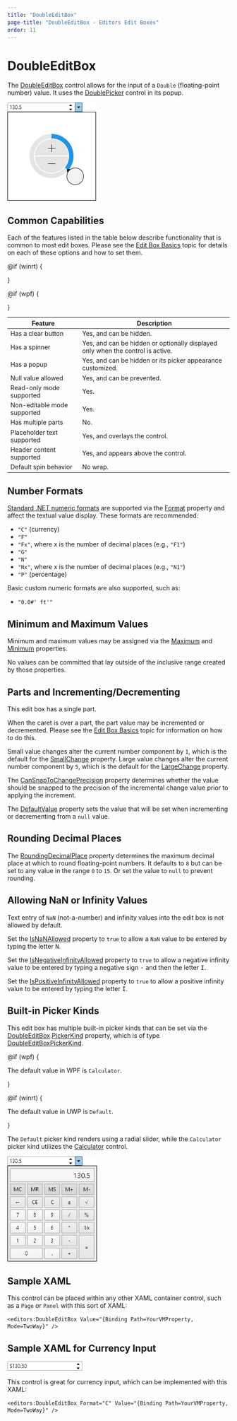 ```yaml
---
title: "DoubleEditBox"
page-title: "DoubleEditBox - Editors Edit Boxes"
order: 11
---
```

# DoubleEditBox

The [DoubleEditBox](xref:@ActiproUIRoot.Controls.Editors.DoubleEditBox) control allows for the input of a `Double` (floating-point number) value.  It uses the [DoublePicker](../pickers/doublepicker.md) control in its popup.

![Screenshot](../images/doubleeditbox-opened.png)

## Common Capabilities

Each of the features listed in the table below describe functionality that is common to most edit boxes.  Please see the [Edit Box Basics](parteditboxbase.md) topic for details on each of these options and how to set them.

<table>
<thead>

<tr>
<th>Feature</th>
<th>Description</th>
</tr>

</thead>
<tbody>

@if (winrt) {
<tr>
<td>Has a clear button</td>
<td>Yes, and can be hidden.</td>
</tr>
}

@if (wpf) {
<tr>
<td>Has a spinner</td>
<td>Yes, and can be hidden or optionally displayed only when the control is active.</td>
</tr>
}

<tr>
<td>Has a popup</td>
<td>Yes, and can be hidden or its picker appearance customized.</td>
</tr>

<tr>
<td>Null value allowed</td>
<td>Yes, and can be prevented.</td>
</tr>

<tr>
<td>Read-only mode supported</td>
<td>Yes.</td>
</tr>

<tr>
<td>Non-editable mode supported</td>
<td>Yes.</td>
</tr>

<tr>
<td>Has multiple parts</td>
<td>No.</td>
</tr>

<tr>
<td>Placeholder text supported</td>
<td>Yes, and overlays the control.</td>
</tr>

<tr>
<td>Header content supported</td>
<td>Yes, and appears above the control.</td>
</tr>

<tr>
<td>Default spin behavior</td>
<td>No wrap.</td>
</tr>

</tbody>
</table>

## Number Formats

[Standard .NET numeric formats](https://docs.microsoft.com/en-us/dotnet/standard/base-types/standard-numeric-format-strings) are supported via the [Format](xref:@ActiproUIRoot.Controls.Editors.DoubleEditBox.Format) property and affect the textual value display.  These formats are recommended:

- `"C"` (currency)
- `"F"`
- `"Fx"`, where x is the number of decimal places (e.g., `"F1"`)
- `"G"`
- `"N"`
- `"Nx"`, where x is the number of decimal places (e.g., `"N1"`)
- `"P"` (percentage)

Basic custom numeric formats are also supported, such as:

- `"0.0#' ft'"`

## Minimum and Maximum Values

Minimum and maximum values may be assigned via the [Maximum](xref:@ActiproUIRoot.Controls.Editors.DoubleEditBox.Maximum) and [Minimum](xref:@ActiproUIRoot.Controls.Editors.DoubleEditBox.Minimum) properties.

No values can be committed that lay outside of the inclusive range created by those properties.

## Parts and Incrementing/Decrementing

This edit box has a single part.

When the caret is over a part, the part value may be incremented or decremented.  Please see the [Edit Box Basics](parteditboxbase.md) topic for information on how to do this.

Small value changes alter the current number component by `1`, which is the default for the [SmallChange](xref:@ActiproUIRoot.Controls.Editors.DoubleEditBox.SmallChange) property.  Large value changes alter the current number component by `5`, which is the default for the [LargeChange](xref:@ActiproUIRoot.Controls.Editors.DoubleEditBox.LargeChange) property.

The [CanSnapToChangePrecision](xref:@ActiproUIRoot.Controls.Editors.DoubleEditBox.CanSnapToChangePrecision) property determines whether the value should be snapped to the precision of the incremental change value prior to applying the increment.

The [DefaultValue](xref:@ActiproUIRoot.Controls.Editors.DoubleEditBox.DefaultValue) property sets the value that will be set when incrementing or decrementing from a `null` value.

## Rounding Decimal Places

The [RoundingDecimalPlace](xref:@ActiproUIRoot.Controls.Editors.DoubleEditBox.RoundingDecimalPlace) property determines the maximum decimal place at which to round floating-point numbers.  It defaults to `8` but can be set to any value in the range `0` to `15`.  Or set the value to `null` to prevent rounding.

## Allowing NaN or Infinity Values

Text entry of `NaN` (not-a-number) and infinity values into the edit box is not allowed by default.

Set the [IsNaNAllowed](xref:@ActiproUIRoot.Controls.Editors.DoubleEditBox.IsNaNAllowed) property to `true` to allow a `NaN` value to be entered by typing the letter <kbd>N</kbd>.

Set the [IsNegativeInfinityAllowed](xref:@ActiproUIRoot.Controls.Editors.DoubleEditBox.IsNegativeInfinityAllowed) property to `true` to allow a negative infinity value to be entered by typing a negative sign <kbd>-</kbd> and then the letter <kbd>I</kbd>.

Set the [IsPositiveInfinityAllowed](xref:@ActiproUIRoot.Controls.Editors.DoubleEditBox.IsPositiveInfinityAllowed) property to `true` to allow a positive infinity value to be entered by typing the letter <kbd>I</kbd>.

## Built-in Picker Kinds

This edit box has multiple built-in picker kinds that can be set via the [DoubleEditBox](xref:@ActiproUIRoot.Controls.Editors.DoubleEditBox).[PickerKind](xref:@ActiproUIRoot.Controls.Editors.DoubleEditBox.PickerKind) property, which is of type [DoubleEditBoxPickerKind](xref:@ActiproUIRoot.Controls.Editors.DoubleEditBoxPickerKind).

@if (wpf) {

The default value in WPF is `Calculator`.

}

@if (winrt) {

The default value in UWP is `Default`.

}

The `Default` picker kind renders using a radial slider, while the `Calculator` picker kind utilizes the [Calculator](../other-controls/calculator.md) control.

![Screenshot](../images/doubleeditbox-opened-calculator.png)

## Sample XAML

This control can be placed within any other XAML container control, such as a `Page` or `Panel` with this sort of XAML:

```xaml
<editors:DoubleEditBox Value="{Binding Path=YourVMProperty, Mode=TwoWay}" />
```

## Sample XAML for Currency Input

![Screenshot](../images/doubleeditbox-currency.png)

This control is great for currency input, which can be implemented with this XAML:

```xaml
<editors:DoubleEditBox Format="C" Value="{Binding Path=YourVMProperty, Mode=TwoWay}" />
```
